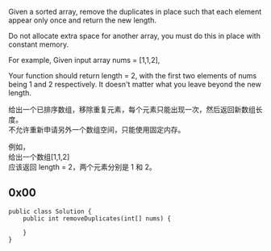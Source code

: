 Given a sorted array, remove the duplicates in place such that each element appear only once and return the new length.

Do not allocate extra space for another array, you must do this in place with constant memory.

For example,
Given input array nums = [1,1,2],

Your function should return length = 2, with the first two elements of nums being 1 and 2 respectively. It doesn't matter what you leave beyond the new length.


给出一个已排序数组，移除重复元素，每个元素只能出现一次，然后返回新数组长度。  
不允许重新申请另外一个数组空间，只能使用固定内存。

例如，  
给出一个数组[1,1,2]  
应该返回 length = 2，两个元素分别是 1 和 2。

## 0x00
```
public class Solution {
    public int removeDuplicates(int[] nums) {
        
    }
}
```
